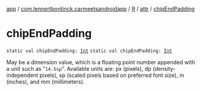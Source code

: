 [app](../../../index.md) / [com.lennertbontinck.carmeetsandroidapp](../../index.md) / [R](../index.md) / [attr](index.md) / [chipEndPadding](./chip-end-padding.md)

# chipEndPadding

`static val chipEndPadding: `[`Int`](https://kotlinlang.org/api/latest/jvm/stdlib/kotlin/-int/index.html)
`static val chipEndPadding: `[`Int`](https://kotlinlang.org/api/latest/jvm/stdlib/kotlin/-int/index.html)

May be a dimension value, which is a floating point number appended with a unit such as "`14.5sp`". Available units are: px (pixels), dp (density-independent pixels), sp (scaled pixels based on preferred font size), in (inches), and mm (millimeters).

